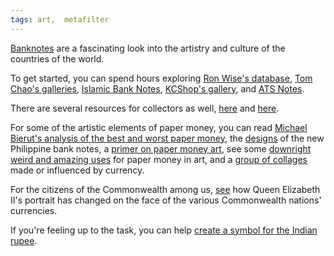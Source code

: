 ```yaml
---
tags: art,  metafilter
---
```


[Banknotes](http://en.wikipedia.org/wiki/Banknote) are a fascinating look into the artistry and culture of the countries of the world.

To get started, you can spend hours exploring [Ron Wise's database](http://aes.iupui.edu/rwise/), [Tom Chao's galleries](http://www.tomchao.com/), [Islamic Bank Notes](http://www.islamicbanknotes.com/), [KCShop's gallery](http://www.kcshop.com/imagegallery/), and [ATS Notes](http://www.atsnotes.com/catalog/catalog.html).  

There are several resources for collectors as well, [here](http://www.collectpapermoney.com/) and [here](http://www.banknotes.com/images.htm).  

For some of the artistic elements of paper money, you can read [Michael Bierut's analysis of the best and worst paper money](http://www.theatlantic.com/doc/200906u/currency), the [designs](http://www.ryanriegner.com/new-philippines-currency/) of the new Philippine bank notes, a [primer on paper money art](http://www.designboom.com/weblog/cat/8/view/5440/money-design-and-history.html), see some [downright weird and amazing uses](http://www.ragandbone.com/blog/?cat=831) for paper money in art, and a [group of collages](http://mocoloco.com/art/archives/002478.php#more) made or influenced by currency.  

For the citizens of the Commonwealth among us, [see](http://www.pjsymes.com.au/qe2/) how Queen Elizabeth II's portrait has changed on the face of the various Commonwealth nations' currencies.  

If you're feeling up to the task, you can help [create a symbol for the Indian rupee](http://www.labnol.org/india/currency-symbol-for-indian-rupee/7739/).
